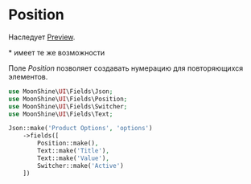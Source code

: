 # Position

Наследует [Preview](#/docs/{{version}}/fields/preview.md).

\* имеет те же возможности

Поле *Position* позволяет создавать нумерацию для повторяющихся элементов.

```php
use MoonShine\UI\Fields\Json;
use MoonShine\UI\Fields\Position;
use MoonShine\UI\Fields\Switcher;
use MoonShine\UI\Fields\Text;

Json::make('Product Options', 'options')
    ->fields([
        Position::make(), 
        Text::make('Title'),
        Text::make('Value'),
        Switcher::make('Active')
    ])
```
